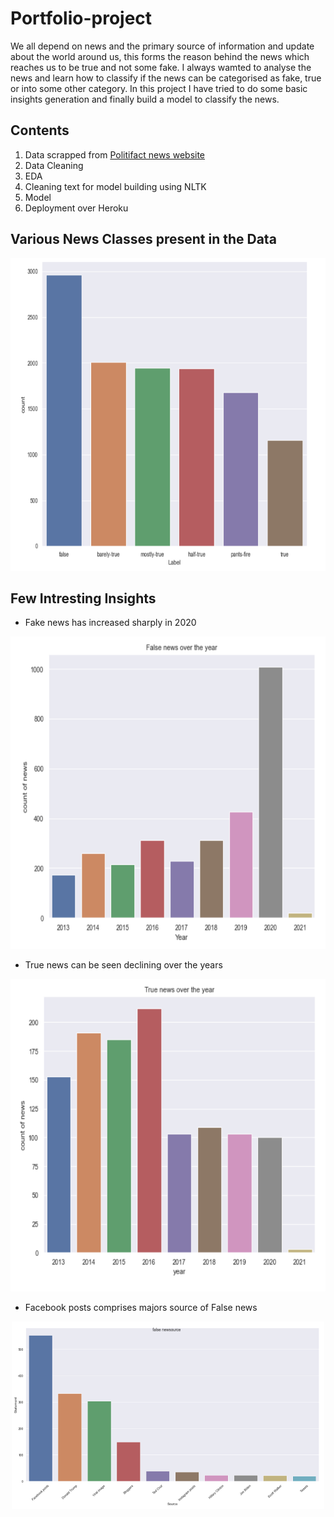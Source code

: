 # Portfolio-project

  We all depend on news and the primary source of information and update about the world around us, this forms the reason behind the news which reaches us to be true and not some
  fake. I always wamted to analyse the news and learn how to classify if the news can be categorised as fake, true or into some other category. In this project I have tried to do   some basic insights generation and finally build a model to classify the news.
  

## Contents

  1. Data scrapped from [Politifact news website](https://www.politifact.com/)
  2. Data Cleaning
  3. EDA
  4. Cleaning text for model building using NLTK
  5. Model
  6. Deployment over Heroku
  
## Various News Classes present in the Data

<p align="center">
  <a href="https://github.com/Abhineetk/Portfolio-Project">
    <img alt="Newscategories" title="Newscategories" src="https://github.com/Abhineetk/Portfolio-Project/blob/master/images/news_categories.PNG?raw=true" width="600" height="500">
  </a>
</p>
  
## Few Intresting Insights

  - Fake news has increased sharply in 2020
<p align="center">
  <a href="https://github.com/Abhineetk/Portfolio-Project">
    <img alt="DataScience" title="DataScience" src="https://github.com/Abhineetk/Portfolio-Project/blob/master/images/fake_news_over_year.PNG?raw=true" width="600" height="500">
  </a>
</p>

  - True news can be seen declining over the years
  <p align="center">
  <a href="https://github.com/Abhineetk/Portfolio-Project">
    <img alt="TrueNews" title="TrueNews" src="https://github.com/Abhineetk/Portfolio-Project/blob/master/images/true_news_over_year.PNG?raw=true" width="600" height="500">
  </a>
</p>

  - Facebook posts comprises majors source of False news
  <p align="center">
  <a href="https://github.com/Abhineetk/Portfolio-Project">
    <img alt="Fakenewssources" title="Fakenewssources" src="https://github.com/Abhineetk/Portfolio-Project/blob/master/images/fake_news_sources.PNG?raw=true" width="500" height="300">
  </a>
</p>


